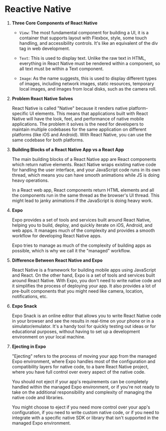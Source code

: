 # Reactive Native

1. **Three Core Components of React Native**

   - `View`: The most fundamental component for building a UI, it is a container that supports layout with Flexbox, style, some touch handling, and accessibility controls. It's like an equivalent of the div tag in web development.

   - `Text`: This is used to display text. Unlike the raw text in HTML, everything in React Native must be rendered within a component, so all text must be within a Text component.

   - `Image`: As the name suggests, this is used to display different types of images, including network images, static resources, temporary local images, and images from local disks, such as the camera roll.

2. **Problem React Native Solves**

   React Native is called "Native" because it renders native platform-specific UI elements. This means that applications built with React Native will have the look, feel, and performance of native mobile applications. The problem it solves is the need for developers to maintain multiple codebases for the same application on different platforms (like iOS and Android). With React Native, you can use the same codebase for both platforms.

3. **Building Blocks of a React Native App vs a React App**

   The main building blocks of a React Native app are React components which return native elements. React Native wraps existing native code for handling the user interface, and your JavaScript code runs in its own thread, which means you can have smooth animations while JS is doing heavy operations.

   In a React web app, React components return HTML elements and all the components run in the same thread as the browser's UI thread. This might lead to janky animations if the JavaScript is doing heavy work.

4. **Expo**

   Expo provides a set of tools and services built around React Native, helping you to build, deploy, and quickly iterate on iOS, Android, and web apps. It manages much of the complexity and provides a smooth workflow for developing React Native apps.

   Expo tries to manage as much of the complexity of building apps as possible, which is why we call it the "managed" workflow.

5. **Difference Between React Native and Expo**

   React Native is a framework for building mobile apps using JavaScript and React. On the other hand, Expo is a set of tools and services built around React Native. With Expo, you don't need to write native code and it simplifies the process of deploying your app. It also provides a lot of pre-built components that you might need like camera, location, notifications, etc.

6. **Expo Snack**

   Expo Snack is an online editor that allows you to write React Native code in your browser and see the results in real-time on your phone or in a simulator/emulator. It's a handy tool for quickly testing out ideas or for educational purposes, without having to set up a development environment on your local machine.

7. **Ejecting in Expo**

   "Ejecting" refers to the process of moving your app from the managed Expo environment, where Expo handles most of the configuration and compatibility layers for native code, to a bare React Native project, where you have full control over every aspect of the native code.

   You should not eject if your app's requirements can be completely handled within the managed Expo environment, or if you're not ready to take on the additional responsibility and complexity of managing the native code and libraries.

   You might choose to eject if you need more control over your app's configuration, if you need to write custom native code, or if you need to integrate with a specific native SDK or library that isn't supported in the managed Expo environment.
